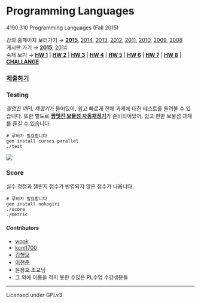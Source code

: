 Programming Languages
========
4190.310 Programming Languages (Fall 2015)

강의 홈페이지 보러가기 &rarr; **[2015][hw15]**, [2014][hw14], [2013][hw13], [2012][hw12], [2011][hw11], [2010][hw10], [2009][hw09], [2008][hw08]
<br>
게시판 가기 &rarr;
**[2015][bb15]**, [2014][bb14]
<br>
숙제 보기 &rarr;
**[HW 1](http://ropas.snu.ac.kr/~kwang/4190.310/15/hw1.pdf)** |
**[HW 2](http://ropas.snu.ac.kr/~kwang/4190.310/15/hw2.pdf)** |
**[HW 3](http://ropas.snu.ac.kr/~kwang/4190.310/15/hw3.pdf)** |
**[HW 4](http://ropas.snu.ac.kr/~kwang/4190.310/15/hw4.pdf)** |
**[HW 5](http://ropas.snu.ac.kr/~kwang/4190.310/15/hw5.pdf)** |
**[HW 6](http://ropas.snu.ac.kr/~kwang/4190.310/15/hw6.pdf)** |
**[HW 7](http://ropas.snu.ac.kr/~kwang/4190.310/15/hw7.pdf)** |
**[HW 8](http://ropas.snu.ac.kr/~kwang/4190.310/15/hw8.pdf)** |
**[CHALLANGE](http://ropas.snu.ac.kr/~kwang/4190.310/15/challenge.pdf)**

### **[제출하기](http://ropas.snu.ac.kr/~ta/4190.310/15/submit/index.pl)**

[hw15]: http://ropas.snu.ac.kr/~kwang/4190.310/15/#숙제%20Homeworks
[hw14]: http://ropas.snu.ac.kr/~kwang/4190.310/14/#숙제%20Homeworks
[hw13]: http://ropas.snu.ac.kr/~kwang/4190.310/13/#숙제%20Homeworks
[hw12]: http://ropas.snu.ac.kr/~kwang/4190.310/12/#숙제%20Homeworks
[hw11]: http://ropas.snu.ac.kr/~kwang/4190.310/11/#숙제%20Homeworks
[hw10]: http://ropas.snu.ac.kr/~kwang/4190.310/10/#숙제%20Homeworks
[hw09]: http://ropas.snu.ac.kr/~kwang/4190.310/09/#숙제%20Homeworks
[hw08]: http://ropas.snu.ac.kr/~kwang/4190.310/08/#숙제%20Homeworks
[bb15]: https://ropas.snu.ac.kr/phpbb/viewforum.php?f=37
[bb14]: https://ropas.snu.ac.kr/phpbb/viewforum.php?f=34

### Testing
*짱멋진 마PL 채점기*가 들어있어, 쉽고 빠르게 전체 과제에 대한 테스트를 돌려볼 수
있습니다. 또한 별도로 [**짱멋진 보물섬 자동채점기**](hw4)가 준비되어있어, 쉽고
편한 보물섬 과제를 즐길 수 있습니다.
```console
# 루비가 필요합니다
gem install curses parallel
./test
```
![](http://i.imgur.com/DmbNvZj.gif)

### Score
실수 정정과 챌린지 점수가 반영되지 않은 점수가 나옵니다.
```console
# 루비가 필요합니다
gem install nokogiri
./score
./metric
```

#### Contributors
* [wook](https://github.com/wookayin)
* [kcm1700](https://github.com/kcm1700)
* [김형모](https://github.com/kalaluthien)
* [이현준](https://github.com/guswns0528)
* 윤용호 조교님
* 그 외에 이름을 적지 못한 수많은 PL수업 수강생분들

--------

Licensed under GPLv3
